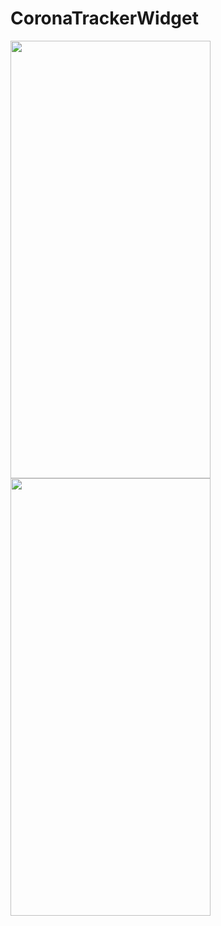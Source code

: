# CoronaTrackerWidget

<img src="https://drive.google.com/uc?export=view&id=1j99jzWpk7mGxxCeGFL2aiwvBZ74i4pEb" width="320" height="700">
<img src="https://drive.google.com/uc?export=view&id=1V2ZcPo-GCowjsJFudCxP1roA0jQsGfHk" width="320" height="700">
